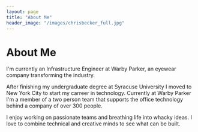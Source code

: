 ```yaml
---
layout: page
title: "About Me"
header_image: "/images/chrisbecker_full.jpg"
---
```


# About Me

I'm currently an Infrastructure Engineer at Warby Parker, an eyewear company transforming the industry.

After finishing my undergraduate degree at Syracuse University I moved to New York City to start my carreer in technology. Currently at Warby Parker I'm a member of a two person team that supports the office technology behind a company of over 300 people.

I enjoy working on passionate teams and breathing life into whacky ideas. I love to combine technical and creative minds to see what can be built.
